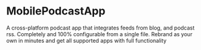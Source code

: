 # MobilePodcastApp
A cross-platform podcast app that integrates feeds from blog, and podcast rss. Completely and 100% configurable from a single file. Rebrand as your own in minutes and get all supported apps with full functionality
